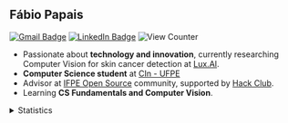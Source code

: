 ## Fábio Papais

[![Gmail Badge](https://img.shields.io/badge/-Gmail-c14438?style=flat-square&logo=Gmail&logoColor=white&link=mailto:fabiopapais@hotmail.com)](mailto:fabiopapais@hotmail.com)
[![LinkedIn Badge](https://img.shields.io/badge/-LinkedIn-2867B2?style=flat-square&labelColor=2867B2&logo=linkedin&logoColor=white&link=https://www.linkedin.com/in/fabiopapais)](https://www.linkedin.com/in/fabiopapais)
![View Counter](https://komarev.com/ghpvc/?username=fabiopapais&style=flat-square)

- Passionate about **technology and innovation**, currently researching Computer Vision for skin cancer detection at [Lux.AI](https://luxai.cin.ufpe.br/).
- **Computer Science student** at [CIn - UFPE](https://portal.cin.ufpe.br/)
- Advisor at [IFPE Open Source](https://github.com/ifpeopensource) community, supported by [Hack Club](https://hackclub.com/).
- Learning **CS Fundamentals and Computer Vision**.

<details>
<summary>Statistics</summary>
<br>
    <a>
      <img align="center" src="https://github-readme-stats.vercel.app/api?username=fabiopapais&layout=compact&show_icons=true&title_color=fff&icon_color=79ff97&text_color=9f9f9f&bg_color=151515" />
    </a>
    <br>
    <br>
    <a>
      <img align="center" src="https://github-readme-stats.vercel.app/api/top-langs/?username=fabiopapais&layout=compact&title_color=fff&icon_color=79ff97&text_color=9f9f9f&bg_color=151515" />
    </a>
 </details>
